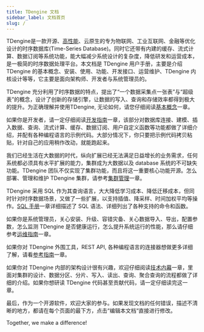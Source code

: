 ```yaml
---
title: TDengine 文档
sidebar_label: 文档首页
slug: /
---
```


TDengine是一款开源、[高性能](https://www.taosdata.com/fast)、云原生的专为物联网、工业互联网、金融等优化设计的时序数据库(Time-Series Database)。同时它还带有内建的缓存、流式计算、数据订阅等系统功能，能大幅减少系统设计的复杂度，降低研发和运营成本，是一极简的时序数据处理平台。本文档是 TDengine 用户手册，主要是介绍 TDengine 的基本概念、安装、使用、功能、开发接口、运营维护、TDengine 内核设计等等，它主要是面向架构师、开发者与系统管理员的。

TDengine 充分利用了时序数据的特点，提出了“一个数据采集点一张表”与“超级表”的概念，设计了创新的存储引擎，让数据的写入、查询和存储效率都得到极大的提升。为正确理解并使用TDengine, 无论如何，请您仔细阅读[基本概念](./concept)一章。

如果你是开发者，请一定仔细阅读[开发指南](./develop)一章，该部分对数据库连接、建模、插入数据、查询、流式计算、缓存、数据订阅、用户自定义函数等功能都做了详细介绍，并配有各种编程语言的示例代码。大部分情况下，你只要把示例代码拷贝粘贴，针对自己的应用稍作改动，就能跑起来。

我们已经生活在大数据的时代，纵向扩展已经无法满足日益增长的业务需求，任何系统都必须具有水平扩展的能力，集群成为大数据以及 database 系统的不可缺失功能。TDengine 团队不仅实现了集群功能，而且将这一重要核心功能开源。怎么部署、管理和维护 TDengine 集群，请参考[集群管理](./cluster)一章。

TDengine 采用 SQL 作为其查询语言，大大降低学习成本、降低迁移成本，但同时针对时序数据场景，又做了一些扩展，以支持插值、降采样、时间加权平均等操作。[SQL 手册](./taos-sql)一章详细描述了 SQL 语法、详细列出了各种支持的命令和函数。

如果你是系统管理员，关心安装、升级、容错灾备、关心数据导入、导出，配置参数，怎么监测 TDengine 是否健康运行，怎么提升系统运行的性能，那么请仔细参考[运维指南](./operation)一章。

如果你对 TDengine 外围工具，REST API, 各种编程语言的连接器想做更多详细了解，请看[参考指南](./reference)一章。

如果你对 TDengine 内部的架构设计很有兴趣，欢迎仔细阅读[技术内幕](./tdinternal)一章，里面对集群的设计、数据分区、分片、写入、读出、查询、聚合查询的流程都做了详细的介绍。如果你想研读 TDengine 代码甚至贡献代码，请一定仔细读完这一章。

最后，作为一个开源软件，欢迎大家的参与。如果发现文档的任何错误，描述不清晰的地方，都请在每个页面的最下方，点击“编辑本文档“直接进行修改。

Together, we make a difference!
